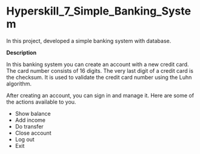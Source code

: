 # Hyperskill_7_Simple_Banking_System
 In this project, developed a simple banking system with database.
 
 **Description**
 
In this banking system you can create an account with a new credit card. 
The card number consists of 16 digits. The very last digit of a credit card is the checksum. It is used to validate the credit card number using the Luhn algorithm.

After creating an account, you can sign in and manage it.  Here are some of the actions available to you.

- Show balance
- Add income
- Do transfer
- Close account
- Log out
- Exit
